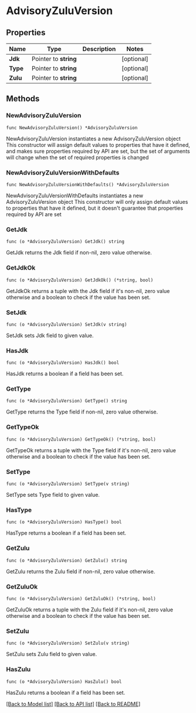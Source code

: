 # AdvisoryZuluVersion

## Properties

Name | Type | Description | Notes
------------ | ------------- | ------------- | -------------
**Jdk** | Pointer to **string** |  | [optional] 
**Type** | Pointer to **string** |  | [optional] 
**Zulu** | Pointer to **string** |  | [optional] 

## Methods

### NewAdvisoryZuluVersion

`func NewAdvisoryZuluVersion() *AdvisoryZuluVersion`

NewAdvisoryZuluVersion instantiates a new AdvisoryZuluVersion object
This constructor will assign default values to properties that have it defined,
and makes sure properties required by API are set, but the set of arguments
will change when the set of required properties is changed

### NewAdvisoryZuluVersionWithDefaults

`func NewAdvisoryZuluVersionWithDefaults() *AdvisoryZuluVersion`

NewAdvisoryZuluVersionWithDefaults instantiates a new AdvisoryZuluVersion object
This constructor will only assign default values to properties that have it defined,
but it doesn't guarantee that properties required by API are set

### GetJdk

`func (o *AdvisoryZuluVersion) GetJdk() string`

GetJdk returns the Jdk field if non-nil, zero value otherwise.

### GetJdkOk

`func (o *AdvisoryZuluVersion) GetJdkOk() (*string, bool)`

GetJdkOk returns a tuple with the Jdk field if it's non-nil, zero value otherwise
and a boolean to check if the value has been set.

### SetJdk

`func (o *AdvisoryZuluVersion) SetJdk(v string)`

SetJdk sets Jdk field to given value.

### HasJdk

`func (o *AdvisoryZuluVersion) HasJdk() bool`

HasJdk returns a boolean if a field has been set.

### GetType

`func (o *AdvisoryZuluVersion) GetType() string`

GetType returns the Type field if non-nil, zero value otherwise.

### GetTypeOk

`func (o *AdvisoryZuluVersion) GetTypeOk() (*string, bool)`

GetTypeOk returns a tuple with the Type field if it's non-nil, zero value otherwise
and a boolean to check if the value has been set.

### SetType

`func (o *AdvisoryZuluVersion) SetType(v string)`

SetType sets Type field to given value.

### HasType

`func (o *AdvisoryZuluVersion) HasType() bool`

HasType returns a boolean if a field has been set.

### GetZulu

`func (o *AdvisoryZuluVersion) GetZulu() string`

GetZulu returns the Zulu field if non-nil, zero value otherwise.

### GetZuluOk

`func (o *AdvisoryZuluVersion) GetZuluOk() (*string, bool)`

GetZuluOk returns a tuple with the Zulu field if it's non-nil, zero value otherwise
and a boolean to check if the value has been set.

### SetZulu

`func (o *AdvisoryZuluVersion) SetZulu(v string)`

SetZulu sets Zulu field to given value.

### HasZulu

`func (o *AdvisoryZuluVersion) HasZulu() bool`

HasZulu returns a boolean if a field has been set.


[[Back to Model list]](../README.md#documentation-for-models) [[Back to API list]](../README.md#documentation-for-api-endpoints) [[Back to README]](../README.md)


